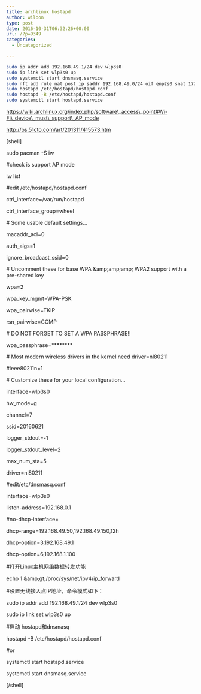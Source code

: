 ```yaml
---
title: archlinux hostapd
author: wiloon
type: post
date: 2016-10-31T06:32:26+00:00
url: /?p=9349
categories:
  - Uncategorized

---
```

```bash
sudo ip addr add 192.168.49.1/24 dev wlp3s0
sudo ip link set wlp3s0 up
sudo systemctl start dnsmasq.service
sudo nft add rule nat post ip saddr 192.168.49.0/24 oif enp2s0 snat 172.16.xxx.xxx
sudo hostapd /etc/hostapd/hostapd.conf
sudo hostapd -B /etc/hostapd/hostapd.conf
sudo systemctl start hostapd.service 
```

https://wiki.archlinux.org/index.php/software\_access\_point#Wi-Fi\_device\_must\_support\_AP_mode
  
http://os.51cto.com/art/201311/415573.htm

[shell]

sudo pacman -S iw

#check is support AP mode
  
iw list

#edit /etc/hostapd/hostapd.conf

ctrl_interface=/var/run/hostapd
  
ctrl\_interface\_group=wheel
  
\# Some usable default settings&#8230;
  
macaddr_acl=0
  
auth_algs=1
  
ignore\_broadcast\_ssid=0
  
\# Uncomment these for base WPA &amp;amp;amp;amp; WPA2 support with a pre-shared key
  
wpa=2
  
wpa\_key\_mgmt=WPA-PSK
  
wpa_pairwise=TKIP
  
rsn_pairwise=CCMP
  
\# DO NOT FORGET TO SET A WPA PASSPHRASE!!
  
wpa_passphrase=\***\*****
  
\# Most modern wireless drivers in the kernel need driver=nl80211
  
#ieee80211n=1
  
\# Customize these for your local configuration&#8230;
  
interface=wlp3s0
  
hw_mode=g
  
channel=7
  
ssid=20160621
  
logger_stdout=-1
  
logger\_stdout\_level=2
  
max\_num\_sta=5
  
driver=nl80211

#edit/etc/dnsmasq.conf

interface=wlp3s0
  
listen-address=192.168.0.1
  
#no-dhcp-interface=
  
dhcp-range=192.168.49.50,192.168.49.150,12h
  
dhcp-option=3,192.168.49.1
  
dhcp-option=6,192.168.1.100

#打开Linux主机网络数据转发功能
  
echo 1 &amp;amp;gt;/proc/sys/net/ipv4/ip_forward 

#设置无线接入点IP地址，命令模式如下：
  
sudo ip addr add 192.168.49.1/24 dev wlp3s0
  
sudo ip link set wlp3s0 up

#启动 hostapd和dnsmasq
  
hostapd -B /etc/hostapd/hostapd.conf
  
#or
  
systemctl start hostapd.service
  
systemctl start dnsmasq.service 

[/shell]